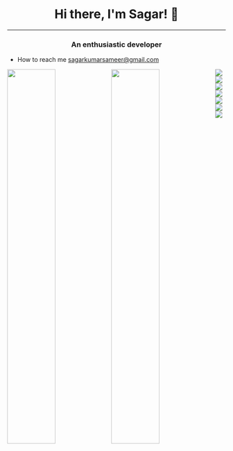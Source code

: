 <div align="center">
  <h1>Hi there, I'm Sagar! 👋</h1>
  <hr/>
  <h3>An enthusiastic developer</h3>
</div>

* How to reach me sagarkumarsameer@gmail.com


<img align = "left" width = "47%" src = "https://github-readme-stats.vercel.app/api?username=as4c&show_icons=true&theme=radical" />

<img align = "left" width = "47%" src = "https://github-readme-stats.vercel.app/api/top-langs/?username=as4c&layout=compact" />

<img align = "left"  src = "https://img.shields.io/badge/Python-3776AB?style=for-the-badge&logo=python&logoColor=white" />

<img align = "left"  src = "https://img.shields.io/badge/JavaScript-F7DF1E?style=for-the-badge&logo=javascript&logoColor=black" />

<img align = "left"  src = "https://img.shields.io/badge/C-00599C?style=for-the-badge&logo=c&logoColor=white" />

<img align = "left"  src = "https://img.shields.io/badge/C%2B%2B-00599C?style=for-the-badge&logo=c%2B%2B&logoColor=white" />

<img align = "left"  src = "https://img.shields.io/badge/HTML5-E34F26?style=for-the-badge&logo=html5&logoColor=white" />

<img align = "left"  src = "https://img.shields.io/badge/Java-ED8B00?style=for-the-badge&logo=openjdk&logoColor=white" />

<im align = "left" g src = "https://img.shields.io/badge/CSS3-1572B6?style=for-the-badge&logo=css3&logoColor=white" />

<img src = "https://img.shields.io/badge/Django-092E20?style=for-the-badge&logo=django&logoColor=white" />

<!-- <img src = "" /> -->
